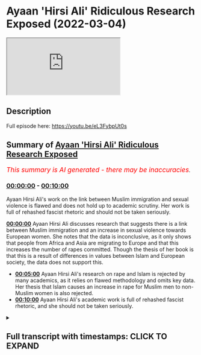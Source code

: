 # Ayaan 'Hirsi Ali' Ridiculous Research Exposed (2022-03-04)

<iframe loading='lazy' src='https://www.youtube.com/embed/LpHAK_-2YFs'></iframe>

## Description

Full episode here: https://youtu.be/eL3FybpUt0s

## Summary of [Ayaan 'Hirsi Ali' Ridiculous Research Exposed](https://www.youtube.com/watch?v=LpHAK_-2YFs)


*<span style="color:red; font-size:125%">This summary is AI generated - there may be inaccuracies</span>. [](/)*

### [00:00:00](https://www.youtube.com/watch?v=LpHAK_-2YFs&t=0) - [00:10:00](https://www.youtube.com/watch?v=LpHAK_-2YFs&t=600)

Ayaan Hirsi Ali's work on the link between Muslim immigration and sexual violence is flawed and does not hold up to academic scrutiny. Her work is full of rehashed fascist rhetoric and should not be taken seriously.

**[00:00:00](https://www.youtube.com/watch?v=LpHAK_-2YFs&t=0)** Ayaan Hirsi Ali discusses research that suggests there is a link between Muslim immigration and an increase in sexual violence towards European women. She notes that the data is inconclusive, as it only shows that people from Africa and Asia are migrating to Europe and that this increases the number of rapes committed. Though the thesis of her book is that this is a result of differences in values between Islam and European society, the data does not support this.
* **[00:05:00](https://www.youtube.com/watch?v=LpHAK_-2YFs&t=300)** Ayaan Hirsi Ali's research on rape and Islam is rejected by many academics, as it relies on flawed methodology and omits key data. Her thesis that Islam causes an increase in rape for Muslim men to non-Muslim women is also rejected.
* **[00:10:00](https://www.youtube.com/watch?v=LpHAK_-2YFs&t=600)** Ayaan Hirsi Ali's academic work is full of rehashed fascist rhetoric, and she should not be taken seriously.

<details><summary><h2>Full transcript with timestamps: CLICK TO EXPAND</h2></summary>

[0:00:00](https://youtu.be/LpHAK_-2YFs?t=0) do you think that there's a link between  
[0:00:03](https://youtu.be/LpHAK_-2YFs?t=3) muslim immigration in europe and an  
[0:00:05](https://youtu.be/LpHAK_-2YFs?t=5) increase in sexual violence towards  
[0:00:07](https://youtu.be/LpHAK_-2YFs?t=7) european women  
[0:00:09](https://youtu.be/LpHAK_-2YFs?t=9) um  
[0:00:10](https://youtu.be/LpHAK_-2YFs?t=10) the answer to that is  
[0:00:12](https://youtu.be/LpHAK_-2YFs?t=12) yes and there are some caveats i've my  
[0:00:15](https://youtu.be/LpHAK_-2YFs?t=15) latest book is called pray  
[0:00:18](https://youtu.be/LpHAK_-2YFs?t=18) and the subtitle is islam immigration  
[0:00:20](https://youtu.be/LpHAK_-2YFs?t=20) and the erosion of the rights of women  
[0:00:24](https://youtu.be/LpHAK_-2YFs?t=24) the answer  
[0:00:26](https://youtu.be/LpHAK_-2YFs?t=26) my uneasy answer to this is yes the  
[0:00:28](https://youtu.be/LpHAK_-2YFs?t=28) caveat is not all muslim men  
[0:00:32](https://youtu.be/LpHAK_-2YFs?t=32) are misogynists and not all muslim men  
[0:00:35](https://youtu.be/LpHAK_-2YFs?t=35) harass or attack women or treat them  
[0:00:37](https://youtu.be/LpHAK_-2YFs?t=37) badly  
[0:00:39](https://youtu.be/LpHAK_-2YFs?t=39) but  
[0:00:40](https://youtu.be/LpHAK_-2YFs?t=40) there is a minority  
[0:00:42](https://youtu.be/LpHAK_-2YFs?t=42) and that minority is considerable  
[0:00:45](https://youtu.be/LpHAK_-2YFs?t=45) and that minority of  
[0:00:48](https://youtu.be/LpHAK_-2YFs?t=48) very young muslim men  
[0:00:50](https://youtu.be/LpHAK_-2YFs?t=50) have come from societies  
[0:00:53](https://youtu.be/LpHAK_-2YFs?t=53) where women are viewed differently from  
[0:00:55](https://youtu.be/LpHAK_-2YFs?t=55) the way they are viewed in europe and  
[0:00:57](https://youtu.be/LpHAK_-2YFs?t=57) once they come to europe they start to  
[0:00:59](https://youtu.be/LpHAK_-2YFs?t=59) behave in ways  
[0:01:01](https://youtu.be/LpHAK_-2YFs?t=61) that are hostile to women  
[0:01:03](https://youtu.be/LpHAK_-2YFs?t=63) sexual harassment graves gang rapes  
[0:01:07](https://youtu.be/LpHAK_-2YFs?t=67) even syndicates or grooming gangs that  
[0:01:10](https://youtu.be/LpHAK_-2YFs?t=70) prey on young girls  
[0:01:12](https://youtu.be/LpHAK_-2YFs?t=72) now what has islam goes to with any of  
[0:01:15](https://youtu.be/LpHAK_-2YFs?t=75) this  
[0:01:17](https://youtu.be/LpHAK_-2YFs?t=77) when you talk to  
[0:01:18](https://youtu.be/LpHAK_-2YFs?t=78) religious leaders muslim religious  
[0:01:20](https://youtu.be/LpHAK_-2YFs?t=80) leaders  
[0:01:21](https://youtu.be/LpHAK_-2YFs?t=81) what they say is  
[0:01:23](https://youtu.be/LpHAK_-2YFs?t=83) well the behavior of these men is wrong  
[0:01:26](https://youtu.be/LpHAK_-2YFs?t=86) but the fact that women are around in  
[0:01:29](https://youtu.be/LpHAK_-2YFs?t=89) public  
[0:01:30](https://youtu.be/LpHAK_-2YFs?t=90) uncovered  
[0:01:31](https://youtu.be/LpHAK_-2YFs?t=91) and by themselves is also wrong so then  
[0:01:34](https://youtu.be/LpHAK_-2YFs?t=94) they propose solutions that are  
[0:01:37](https://youtu.be/LpHAK_-2YFs?t=97) sharia-based in europe  
[0:01:39](https://youtu.be/LpHAK_-2YFs?t=99) that's one  
[0:01:40](https://youtu.be/LpHAK_-2YFs?t=100) number two  
[0:01:42](https://youtu.be/LpHAK_-2YFs?t=102) women are divided into those who good  
[0:01:44](https://youtu.be/LpHAK_-2YFs?t=104) and modest  
[0:01:46](https://youtu.be/LpHAK_-2YFs?t=106) and those who are bad  
[0:01:48](https://youtu.be/LpHAK_-2YFs?t=108) and bad women  
[0:01:49](https://youtu.be/LpHAK_-2YFs?t=109) whether it is  
[0:01:51](https://youtu.be/LpHAK_-2YFs?t=111) within  
[0:01:52](https://youtu.be/LpHAK_-2YFs?t=112) islam or within the tribal culture that  
[0:01:56](https://youtu.be/LpHAK_-2YFs?t=116) some of these young men come from  
[0:01:58](https://youtu.be/LpHAK_-2YFs?t=118) women who are regarded as bad are  
[0:02:00](https://youtu.be/LpHAK_-2YFs?t=120) regarded as unprotected  
[0:02:03](https://youtu.be/LpHAK_-2YFs?t=123) unprotected meaning unprotected by male  
[0:02:05](https://youtu.be/LpHAK_-2YFs?t=125) guardians  
[0:02:06](https://youtu.be/LpHAK_-2YFs?t=126) so in that sense what you see is  
[0:02:09](https://youtu.be/LpHAK_-2YFs?t=129) yeah and i have talked to some of these  
[0:02:11](https://youtu.be/LpHAK_-2YFs?t=131) young men  
[0:02:12](https://youtu.be/LpHAK_-2YFs?t=132) muslim men in europe and asked them why  
[0:02:15](https://youtu.be/LpHAK_-2YFs?t=135) is it that you can't if you behave this  
[0:02:18](https://youtu.be/LpHAK_-2YFs?t=138) way in egypt when you come to  
[0:02:21](https://youtu.be/LpHAK_-2YFs?t=141) germany why do you carry on behaving  
[0:02:23](https://youtu.be/LpHAK_-2YFs?t=143) this way  
[0:02:24](https://youtu.be/LpHAK_-2YFs?t=144) and  
[0:02:25](https://youtu.be/LpHAK_-2YFs?t=145) a lot of them who've actually  
[0:02:27](https://youtu.be/LpHAK_-2YFs?t=147) done some reflection on the differences  
[0:02:30](https://youtu.be/LpHAK_-2YFs?t=150) in societies just say  
[0:02:31](https://youtu.be/LpHAK_-2YFs?t=151) that they explain the differences and  
[0:02:33](https://youtu.be/LpHAK_-2YFs?t=153) they say  
[0:02:35](https://youtu.be/LpHAK_-2YFs?t=155) if i behaved this way in egypt or in  
[0:02:38](https://youtu.be/LpHAK_-2YFs?t=158) afghanistan or iraq i would meet with no  
[0:02:41](https://youtu.be/LpHAK_-2YFs?t=161) disapproval  
[0:02:42](https://youtu.be/LpHAK_-2YFs?t=162) the women who are targeted they are the  
[0:02:44](https://youtu.be/LpHAK_-2YFs?t=164) ones who are disapproved of because they  
[0:02:46](https://youtu.be/LpHAK_-2YFs?t=166) are the ones who put themselves in  
[0:02:48](https://youtu.be/LpHAK_-2YFs?t=168) trouble  
[0:02:49](https://youtu.be/LpHAK_-2YFs?t=169) and so  
[0:02:50](https://youtu.be/LpHAK_-2YFs?t=170) as you can see there's this big  
[0:02:52](https://youtu.be/LpHAK_-2YFs?t=172) clash of values or clash of civilization  
[0:02:55](https://youtu.be/LpHAK_-2YFs?t=175) i don't know what you want to call it  
[0:02:57](https://youtu.be/LpHAK_-2YFs?t=177) but on the treatment of women that  
[0:03:00](https://youtu.be/LpHAK_-2YFs?t=180) definitely is a clash of values when it  
[0:03:02](https://youtu.be/LpHAK_-2YFs?t=182) comes to the values of europe versus the  
[0:03:04](https://youtu.be/LpHAK_-2YFs?t=184) values of islam so on  
[0:03:07](https://youtu.be/LpHAK_-2YFs?t=187) the the the thesis and i'm not sure if  
[0:03:09](https://youtu.be/LpHAK_-2YFs?t=189) you want to ask this is a separate  
[0:03:10](https://youtu.be/LpHAK_-2YFs?t=190) question but the thesis that mcgann has  
[0:03:13](https://youtu.be/LpHAK_-2YFs?t=193) put forward  
[0:03:14](https://youtu.be/LpHAK_-2YFs?t=194) in her newest book pray is that actually  
[0:03:17](https://youtu.be/LpHAK_-2YFs?t=197) what you find is that muslim men the  
[0:03:20](https://youtu.be/LpHAK_-2YFs?t=200) immigration of muslim men to european  
[0:03:22](https://youtu.be/LpHAK_-2YFs?t=202) countries has increased rape this is  
[0:03:24](https://youtu.be/LpHAK_-2YFs?t=204) basically it and she mentions in page 33  
[0:03:27](https://youtu.be/LpHAK_-2YFs?t=207) of that book she says there's an actual  
[0:03:29](https://youtu.be/LpHAK_-2YFs?t=209) causal relationship  
[0:03:30](https://youtu.be/LpHAK_-2YFs?t=210) she says that there's a causal  
[0:03:32](https://youtu.be/LpHAK_-2YFs?t=212) relationship i've read her book the  
[0:03:33](https://youtu.be/LpHAK_-2YFs?t=213) entire book  
[0:03:35](https://youtu.be/LpHAK_-2YFs?t=215) and i've seen the data that she puts  
[0:03:36](https://youtu.be/LpHAK_-2YFs?t=216) forward for the claims that she makes  
[0:03:39](https://youtu.be/LpHAK_-2YFs?t=219) michaela and she and just go for the  
[0:03:42](https://youtu.be/LpHAK_-2YFs?t=222) idea  
[0:03:42](https://youtu.be/LpHAK_-2YFs?t=222) the idea is that muslim men immigration  
[0:03:46](https://youtu.be/LpHAK_-2YFs?t=226) coming into  
[0:03:47](https://youtu.be/LpHAK_-2YFs?t=227) european countries causes an increase in  
[0:03:49](https://youtu.be/LpHAK_-2YFs?t=229) rape that's what he's saying  
[0:03:52](https://youtu.be/LpHAK_-2YFs?t=232) now look  
[0:03:53](https://youtu.be/LpHAK_-2YFs?t=233) she mentions what is the data that she  
[0:03:55](https://youtu.be/LpHAK_-2YFs?t=235) mentioned she mentions data from about  
[0:03:57](https://youtu.be/LpHAK_-2YFs?t=237) five european countries including but  
[0:03:59](https://youtu.be/LpHAK_-2YFs?t=239) not limited to the united kingdom france  
[0:04:02](https://youtu.be/LpHAK_-2YFs?t=242) and sweden  
[0:04:04](https://youtu.be/LpHAK_-2YFs?t=244) now what she then states  
[0:04:06](https://youtu.be/LpHAK_-2YFs?t=246) is that there's evidence for a causal  
[0:04:08](https://youtu.be/LpHAK_-2YFs?t=248) relationship in page 33.  
[0:04:11](https://youtu.be/LpHAK_-2YFs?t=251) what is this data missing michaela this  
[0:04:13](https://youtu.be/LpHAK_-2YFs?t=253) data is missing  
[0:04:15](https://youtu.be/LpHAK_-2YFs?t=255) i mean this data has everything going  
[0:04:16](https://youtu.be/LpHAK_-2YFs?t=256) for it in fact except for the evidence  
[0:04:20](https://youtu.be/LpHAK_-2YFs?t=260) because this data does not even have  
[0:04:24](https://youtu.be/LpHAK_-2YFs?t=264) that these men are muslim men and that  
[0:04:26](https://youtu.be/LpHAK_-2YFs?t=266) might be a surprise and a shock to you  
[0:04:28](https://youtu.be/LpHAK_-2YFs?t=268) but this data is about where these men  
[0:04:30](https://youtu.be/LpHAK_-2YFs?t=270) come from so for instance she cites that  
[0:04:32](https://youtu.be/LpHAK_-2YFs?t=272) these men come from africa from uh  
[0:04:34](https://youtu.be/LpHAK_-2YFs?t=274) subcontinental asia but you will know  
[0:04:37](https://youtu.be/LpHAK_-2YFs?t=277) and i'm sure your viewers who are clever  
[0:04:39](https://youtu.be/LpHAK_-2YFs?t=279) people  
[0:04:40](https://youtu.be/LpHAK_-2YFs?t=280) who have been educated at a minor level  
[0:04:42](https://youtu.be/LpHAK_-2YFs?t=282) will know that africa is not it's not a  
[0:04:44](https://youtu.be/LpHAK_-2YFs?t=284) muslim continent the entire continent of  
[0:04:47](https://youtu.be/LpHAK_-2YFs?t=287) africa there are many muslims in it and  
[0:04:49](https://youtu.be/LpHAK_-2YFs?t=289) there are many christians in it so the  
[0:04:51](https://youtu.be/LpHAK_-2YFs?t=291) data is not conclusive in fact it  
[0:04:53](https://youtu.be/LpHAK_-2YFs?t=293) doesn't even show anything it just shows  
[0:04:55](https://youtu.be/LpHAK_-2YFs?t=295) that people coming from af there's an  
[0:04:56](https://youtu.be/LpHAK_-2YFs?t=296) increase of people coming from africa  
[0:04:58](https://youtu.be/LpHAK_-2YFs?t=298) and then there's an increase also in  
[0:05:00](https://youtu.be/LpHAK_-2YFs?t=300) rape okay well we tried the same  
[0:05:03](https://youtu.be/LpHAK_-2YFs?t=303) methodology michaela i actually tried  
[0:05:05](https://youtu.be/LpHAK_-2YFs?t=305) the same methodology with latin america  
[0:05:08](https://youtu.be/LpHAK_-2YFs?t=308) and america the united states of america  
[0:05:11](https://youtu.be/LpHAK_-2YFs?t=311) so people coming from latin america  
[0:05:12](https://youtu.be/LpHAK_-2YFs?t=312) which are not muslims as you know  
[0:05:14](https://youtu.be/LpHAK_-2YFs?t=314) when they go into america the united  
[0:05:16](https://youtu.be/LpHAK_-2YFs?t=316) states there is also a correlative  
[0:05:19](https://youtu.be/LpHAK_-2YFs?t=319) increase in rape now we can't say just  
[0:05:22](https://youtu.be/LpHAK_-2YFs?t=322) because there's a correlative increase  
[0:05:24](https://youtu.be/LpHAK_-2YFs?t=324) in rape and this is a fallacy by the way  
[0:05:27](https://youtu.be/LpHAK_-2YFs?t=327) that therefore the causation is those  
[0:05:29](https://youtu.be/LpHAK_-2YFs?t=329) people but even if we did say that  
[0:05:32](https://youtu.be/LpHAK_-2YFs?t=332) well latin americans are not muslim  
[0:05:35](https://youtu.be/LpHAK_-2YFs?t=335) latin americans are christians and  
[0:05:38](https://youtu.be/LpHAK_-2YFs?t=338) therefore the most part very small  
[0:05:40](https://youtu.be/LpHAK_-2YFs?t=340) muslim minor very very small and  
[0:05:41](https://youtu.be/LpHAK_-2YFs?t=341) negligible muslim minority and therefore  
[0:05:45](https://youtu.be/LpHAK_-2YFs?t=345) the whole thesis collapses  
[0:05:47](https://youtu.be/LpHAK_-2YFs?t=347) she even mentions and she lies through a  
[0:05:50](https://youtu.be/LpHAK_-2YFs?t=350) mission by mentioning data from the  
[0:05:53](https://youtu.be/LpHAK_-2YFs?t=353) world health organization and she is a  
[0:05:54](https://youtu.be/LpHAK_-2YFs?t=354) liar by the way she's a lie she lied to  
[0:05:57](https://youtu.be/LpHAK_-2YFs?t=357) the dutch parliament she lies by by a  
[0:05:59](https://youtu.be/LpHAK_-2YFs?t=359) mission by mentioning the who the only i  
[0:06:03](https://youtu.be/LpHAK_-2YFs?t=363) know the only data that has that the wh  
[0:06:06](https://youtu.be/LpHAK_-2YFs?t=366) has done on rape  
[0:06:08](https://youtu.be/LpHAK_-2YFs?t=368) and she she mentions certain things  
[0:06:10](https://youtu.be/LpHAK_-2YFs?t=370) about africa once again there's not even  
[0:06:12](https://youtu.be/LpHAK_-2YFs?t=372) a muslim continent in its entirety and  
[0:06:14](https://youtu.be/LpHAK_-2YFs?t=374) subcontinental asia but what she doesn't  
[0:06:17](https://youtu.be/LpHAK_-2YFs?t=377) mention is that according to the who  
[0:06:20](https://youtu.be/LpHAK_-2YFs?t=380) that same report that she mentions but  
[0:06:21](https://youtu.be/LpHAK_-2YFs?t=381) she omits this part  
[0:06:23](https://youtu.be/LpHAK_-2YFs?t=383) according to the who  
[0:06:26](https://youtu.be/LpHAK_-2YFs?t=386) that stranger rape is highest in what  
[0:06:29](https://youtu.be/LpHAK_-2YFs?t=389) they call the high income areas which is  
[0:06:31](https://youtu.be/LpHAK_-2YFs?t=391) the west so in other words stranger rape  
[0:06:34](https://youtu.be/LpHAK_-2YFs?t=394) is highest in  
[0:06:36](https://youtu.be/LpHAK_-2YFs?t=396) europe  
[0:06:37](https://youtu.be/LpHAK_-2YFs?t=397) or if you want to generalize europe and  
[0:06:40](https://youtu.be/LpHAK_-2YFs?t=400) america  
[0:06:41](https://youtu.be/LpHAK_-2YFs?t=401) and canada where you're from so wait a  
[0:06:43](https://youtu.be/LpHAK_-2YFs?t=403) minute what's going on here the whole  
[0:06:45](https://youtu.be/LpHAK_-2YFs?t=405) thesis starts to be destroyed and of  
[0:06:47](https://youtu.be/LpHAK_-2YFs?t=407) course as i've said to you before and  
[0:06:49](https://youtu.be/LpHAK_-2YFs?t=409) i'll say to you again islam prohibits  
[0:06:51](https://youtu.be/LpHAK_-2YFs?t=411) pre-marital  
[0:06:52](https://youtu.be/LpHAK_-2YFs?t=412) pre-marital  
[0:06:54](https://youtu.be/LpHAK_-2YFs?t=414) engagements between men and women how on  
[0:06:56](https://youtu.be/LpHAK_-2YFs?t=416) earth  
[0:06:57](https://youtu.be/LpHAK_-2YFs?t=417) can you get a thesis that says islam and  
[0:07:00](https://youtu.be/LpHAK_-2YFs?t=420) she mentions the word cause and it said  
[0:07:02](https://youtu.be/LpHAK_-2YFs?t=422) fallacy causes an increase in rape  
[0:07:05](https://youtu.be/LpHAK_-2YFs?t=425) for muslim men to non-muslim women where  
[0:07:08](https://youtu.be/LpHAK_-2YFs?t=428) islam limits it to the highest level  
[0:07:11](https://youtu.be/LpHAK_-2YFs?t=431) stranger rape funny enough according to  
[0:07:13](https://youtu.be/LpHAK_-2YFs?t=433) the who is lowest in areas which are  
[0:07:16](https://youtu.be/LpHAK_-2YFs?t=436) most populated by muslim people like the  
[0:07:18](https://youtu.be/LpHAK_-2YFs?t=438) subcontinental area  
[0:07:20](https://youtu.be/LpHAK_-2YFs?t=440) of course they say that's because the  
[0:07:22](https://youtu.be/LpHAK_-2YFs?t=442) cultural reasons of a woman coming out  
[0:07:23](https://youtu.be/LpHAK_-2YFs?t=443) and all that kind of thing that's their  
[0:07:24](https://youtu.be/LpHAK_-2YFs?t=444) analysis but that's not their data  
[0:07:27](https://youtu.be/LpHAK_-2YFs?t=447) furthermore  
[0:07:28](https://youtu.be/LpHAK_-2YFs?t=448) if it was to do with the jurisprudence  
[0:07:31](https://youtu.be/LpHAK_-2YFs?t=451) then we know that orthodox jews have a  
[0:07:34](https://youtu.be/LpHAK_-2YFs?t=454) very similar if not more strict way more  
[0:07:37](https://youtu.be/LpHAK_-2YFs?t=457) strict  
[0:07:39](https://youtu.be/LpHAK_-2YFs?t=459) kind of jurisprudential tradition when  
[0:07:41](https://youtu.be/LpHAK_-2YFs?t=461) it comes to the interaction of men and  
[0:07:42](https://youtu.be/LpHAK_-2YFs?t=462) women however  
[0:07:44](https://youtu.be/LpHAK_-2YFs?t=464) i will tell you michaela despite that  
[0:07:46](https://youtu.be/LpHAK_-2YFs?t=466) being the case we don't see  
[0:07:49](https://youtu.be/LpHAK_-2YFs?t=469) that that is causing any rape within  
[0:07:51](https://youtu.be/LpHAK_-2YFs?t=471) jewish communities or jewish men doing  
[0:07:53](https://youtu.be/LpHAK_-2YFs?t=473) that to non-jewish women  
[0:07:55](https://youtu.be/LpHAK_-2YFs?t=475) she mentions in her one of her  
[0:07:57](https://youtu.be/LpHAK_-2YFs?t=477) interviews that she does she says that  
[0:07:59](https://youtu.be/LpHAK_-2YFs?t=479) therefore muslim people need to be made  
[0:08:02](https://youtu.be/LpHAK_-2YFs?t=482) uh be taught how to be egalitarian we  
[0:08:04](https://youtu.be/LpHAK_-2YFs?t=484) believe in a complementarian system  
[0:08:06](https://youtu.be/LpHAK_-2YFs?t=486) where there's a managerial hierarchy and  
[0:08:07](https://youtu.be/LpHAK_-2YFs?t=487) the man's at the head of it we do  
[0:08:08](https://youtu.be/LpHAK_-2YFs?t=488) believe in that michael we're gonna lie  
[0:08:10](https://youtu.be/LpHAK_-2YFs?t=490) to you in the households that's we  
[0:08:11](https://youtu.be/LpHAK_-2YFs?t=491) really that's the only way we can do it  
[0:08:13](https://youtu.be/LpHAK_-2YFs?t=493) however  
[0:08:14](https://youtu.be/LpHAK_-2YFs?t=494) she's saying no she's trying to impose a  
[0:08:16](https://youtu.be/LpHAK_-2YFs?t=496) feminist narrative which you should be  
[0:08:17](https://youtu.be/LpHAK_-2YFs?t=497) opposed to and your father is already  
[0:08:18](https://youtu.be/LpHAK_-2YFs?t=498) opposed to which she says that she's  
[0:08:21](https://youtu.be/LpHAK_-2YFs?t=501) trying to uh that men that coming in  
[0:08:23](https://youtu.be/LpHAK_-2YFs?t=503) from abroad should now be kind of vetted  
[0:08:26](https://youtu.be/LpHAK_-2YFs?t=506) by told by being told what by being told  
[0:08:29](https://youtu.be/LpHAK_-2YFs?t=509) that they need to believe in the  
[0:08:30](https://youtu.be/LpHAK_-2YFs?t=510) egalitarian family system now if that's  
[0:08:32](https://youtu.be/LpHAK_-2YFs?t=512) the case that's not going to happen with  
[0:08:34](https://youtu.be/LpHAK_-2YFs?t=514) just muslims that should also happen  
[0:08:35](https://youtu.be/LpHAK_-2YFs?t=515) with christians with traditional  
[0:08:37](https://youtu.be/LpHAK_-2YFs?t=517) conservative values and it can happen  
[0:08:38](https://youtu.be/LpHAK_-2YFs?t=518) with jews as well and if that's the case  
[0:08:40](https://youtu.be/LpHAK_-2YFs?t=520) now she's ex this is a kind of corrosive  
[0:08:44](https://youtu.be/LpHAK_-2YFs?t=524) uh  
[0:08:45](https://youtu.be/LpHAK_-2YFs?t=525) restriction on on human freedom which is  
[0:08:48](https://youtu.be/LpHAK_-2YFs?t=528) unusual it's a creeping in of  
[0:08:49](https://youtu.be/LpHAK_-2YFs?t=529) collectivist discourse and it's very  
[0:08:51](https://youtu.be/LpHAK_-2YFs?t=531) unusual because in other places she  
[0:08:52](https://youtu.be/LpHAK_-2YFs?t=532) denies that she's a collectivist in  
[0:08:54](https://youtu.be/LpHAK_-2YFs?t=534) summary therefore i will say that the  
[0:08:56](https://youtu.be/LpHAK_-2YFs?t=536) thesis is most pathetic  
[0:08:58](https://youtu.be/LpHAK_-2YFs?t=538) and it's it's it is most  
[0:09:01](https://youtu.be/LpHAK_-2YFs?t=541) uh rejected it i it cannot be and it has  
[0:09:04](https://youtu.be/LpHAK_-2YFs?t=544) already been refuted by the way by many  
[0:09:05](https://youtu.be/LpHAK_-2YFs?t=545) many academics but for example jill  
[0:09:08](https://youtu.be/LpHAK_-2YFs?t=548) philippovich who's recently written a  
[0:09:11](https://youtu.be/LpHAK_-2YFs?t=551) comprehensive refutation of this  
[0:09:13](https://youtu.be/LpHAK_-2YFs?t=553) nonsense that this miserable specimen of  
[0:09:15](https://youtu.be/LpHAK_-2YFs?t=555) an academic charlatan has written  
[0:09:17](https://youtu.be/LpHAK_-2YFs?t=557) forward and some reason as being  
[0:09:20](https://youtu.be/LpHAK_-2YFs?t=560) is being taken seriously by people but  
[0:09:23](https://youtu.be/LpHAK_-2YFs?t=563) it cannot be taken seriously by people  
[0:09:25](https://youtu.be/LpHAK_-2YFs?t=565) this is basically let me show you  
[0:09:26](https://youtu.be/LpHAK_-2YFs?t=566) something and mikayla sensei on the  
[0:09:27](https://youtu.be/LpHAK_-2YFs?t=567) topic it's basically a rehashing  
[0:09:30](https://youtu.be/LpHAK_-2YFs?t=570) of  
[0:09:31](https://youtu.be/LpHAK_-2YFs?t=571) uh it's the rehashing of the jewish  
[0:09:33](https://youtu.be/LpHAK_-2YFs?t=573) discourses as you can see here the  
[0:09:36](https://youtu.be/LpHAK_-2YFs?t=576) fascistic juice the jewish problem you  
[0:09:38](https://youtu.be/LpHAK_-2YFs?t=578) see the white woman there and then the  
[0:09:39](https://youtu.be/LpHAK_-2YFs?t=579) jewish man can you see this kind of  
[0:09:40](https://youtu.be/LpHAK_-2YFs?t=580) thing can you see it i'm not sure if you  
[0:09:41](https://youtu.be/LpHAK_-2YFs?t=581) can see that this is the kind of thing  
[0:09:43](https://youtu.be/LpHAK_-2YFs?t=583) before uh i'm not sure if you can see  
[0:09:45](https://youtu.be/LpHAK_-2YFs?t=585) that or not  
[0:09:46](https://youtu.be/LpHAK_-2YFs?t=586) a little bit closer would probably be  
[0:09:48](https://youtu.be/LpHAK_-2YFs?t=588) better can you put that a bit closer  
[0:09:49](https://youtu.be/LpHAK_-2YFs?t=589) please  
[0:09:50](https://youtu.be/LpHAK_-2YFs?t=590) this is the kind of newspaper article  
[0:09:52](https://youtu.be/LpHAK_-2YFs?t=592) where the jewish problem the white woman  
[0:09:54](https://youtu.be/LpHAK_-2YFs?t=594) there's the prize and all the people the  
[0:09:56](https://youtu.be/LpHAK_-2YFs?t=596) jewish man there bring it back a bit  
[0:09:57](https://youtu.be/LpHAK_-2YFs?t=597) bring it back  
[0:09:59](https://youtu.be/LpHAK_-2YFs?t=599) bring it yeah yeah yeah can you see it  
[0:10:02](https://youtu.be/LpHAK_-2YFs?t=602) wait a  
[0:10:09](https://youtu.be/LpHAK_-2YFs?t=609) this is before what happened the pogroms  
[0:10:11](https://youtu.be/LpHAK_-2YFs?t=611) and whatever happened this is the  
[0:10:12](https://youtu.be/LpHAK_-2YFs?t=612) discourse she's just it's just rehashing  
[0:10:14](https://youtu.be/LpHAK_-2YFs?t=614) a fascistic discourse and  
[0:10:17](https://youtu.be/LpHAK_-2YFs?t=617) being academics and clever people we  
[0:10:20](https://youtu.be/LpHAK_-2YFs?t=620) should you know i'm sure people in the  
[0:10:22](https://youtu.be/LpHAK_-2YFs?t=622) new conservative movement or the  
[0:10:23](https://youtu.be/LpHAK_-2YFs?t=623) alt-right whoever is in america and in  
[0:10:26](https://youtu.be/LpHAK_-2YFs?t=626) the west will be able to see this what  
[0:10:27](https://youtu.be/LpHAK_-2YFs?t=627) it is it's nonsense it's academically  
[0:10:30](https://youtu.be/LpHAK_-2YFs?t=630) redundant and it is the most ridiculous  
[0:10:32](https://youtu.be/LpHAK_-2YFs?t=632) thesis i've ever seen in my life by  
[0:10:34](https://youtu.be/LpHAK_-2YFs?t=634) someone who has no peer-reviewed work  
[0:10:37](https://youtu.be/LpHAK_-2YFs?t=637) and should not be taken seriously by  
[0:10:38](https://youtu.be/LpHAK_-2YFs?t=638) anybody  
</details>